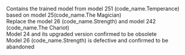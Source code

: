 Contains the trained model from model 251 (code_name.Temperance) based on model 25(code_name.The Magician)  
Replace the model 26 (code_name.Strength) and model 242 (code_name.The Chariot)  
Model 24 and its upgraded version confirmed to be obsolete  
Model 26 (code_name.Strength) is defective and confirmed to be abandoned
